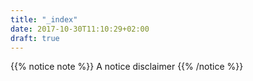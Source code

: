 ```yaml
---
title: "_index"
date: 2017-10-30T11:10:29+02:00
draft: true
---
```



{{% notice note %}}
A notice disclaimer
{{% /notice %}}
